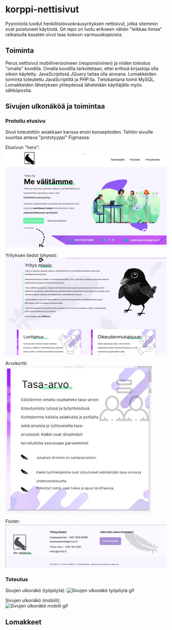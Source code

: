 # korppi-nettisivut
Pyynnöstä luodut henkilöstövuokrausyrityksen nettisivut, jotka sitemmin ovat poistuneet käytöstä.
Git repo on luotu erikseen vähän "leikkaa liimaa" ratkaisulla kasaten sivut taas kokoon varmuuskopioista.
## Toiminta
Perus nettisivut mobiiliversioineen (responsiivinen) ja niiden toteutus "omalla" koodilla. Omalla koodilla tarkoitetaan, ettei erillisiä kirjastoja olla oikein käytetty. JavaScriptissä JQuery taitaa olla ainoana.
Lomakkeiden toiminta toteutettu JavaScriptillä ja PHP:lla. Tietokantana toimii MySQL.
Lomakkeiden lähetyksen yhteydessä lähetetään käyttäjälle myös sähköpostia.
## Sivujen ulkonäköä ja toimintaa
### Protoilu etusivu
Sivut toteutettiin asiakkaan kanssa ensin konseptoiden. Tehtiin sivuille suuntaa antava "prototyyppi" Figmassa:

Etusivun "hero":
![Sivujen etusivua kuva 1 Figmasta](https://raw.githubusercontent.com/Nyyri/korppi-nettisivut/main/readme/figma/figma_etusivu_1.JPG)

Yrityksen tiedot lyhyesti:
![Sivujen etusivua kuva 2 Figmasta](https://raw.githubusercontent.com/Nyyri/korppi-nettisivut/main/readme/figma/figma_etusivu_2.JPG)

Arvokortti:<br/>
![Sivujen etusivua kuva 3 Figmasta](https://raw.githubusercontent.com/Nyyri/korppi-nettisivut/main/readme/figma/figma_etusivu_3.JPG)

Footer:
![Sivujen etusivua kuva 4 Figmasta](https://raw.githubusercontent.com/Nyyri/korppi-nettisivut/main/readme/figma/figma_etusivu_4.JPG)

### Toteutus
Sivujen ulkonäkö (työpöytä):
![Sivujen ulkonäkö työpöytä gif](https://raw.githubusercontent.com/Nyyri/korppi-nettisivut/main/readme/gifs/sivut.gif)

Sivujen ulkonäkö (mobiili):<br/>
![Sivujen ulkonäkö mobiili gif](https://raw.githubusercontent.com/Nyyri/korppi-nettisivut/main/readme/gifs/sivut_mobiili.gif)
## Lomakkeet
